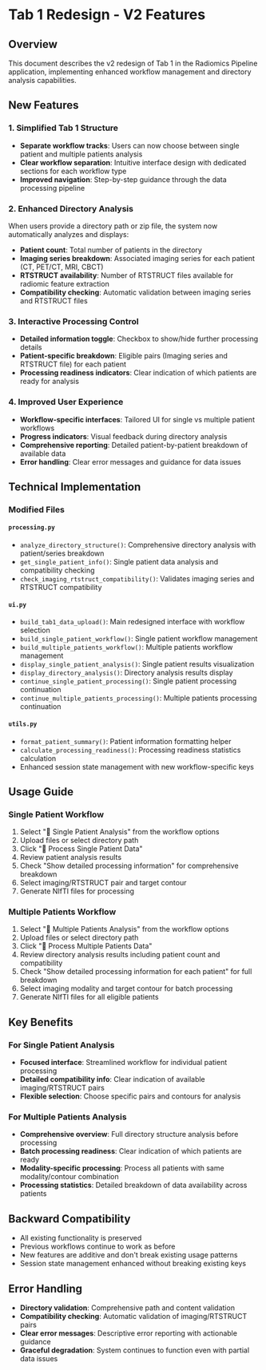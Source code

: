 # Tab 1 Redesign - V2 Features

## Overview
This document describes the v2 redesign of Tab 1 in the Radiomics Pipeline application, implementing enhanced workflow management and directory analysis capabilities.

## New Features

### 1. Simplified Tab 1 Structure
- **Separate workflow tracks**: Users can now choose between single patient and multiple patients analysis
- **Clear workflow separation**: Intuitive interface design with dedicated sections for each workflow type
- **Improved navigation**: Step-by-step guidance through the data processing pipeline

### 2. Enhanced Directory Analysis
When users provide a directory path or zip file, the system now automatically analyzes and displays:
- **Patient count**: Total number of patients in the directory
- **Imaging series breakdown**: Associated imaging series for each patient (CT, PET/CT, MRI, CBCT)
- **RTSTRUCT availability**: Number of RTSTRUCT files available for radiomic feature extraction
- **Compatibility checking**: Automatic validation between imaging series and RTSTRUCT files

### 3. Interactive Processing Control
- **Detailed information toggle**: Checkbox to show/hide further processing details
- **Patient-specific breakdown**: Eligible pairs (Imaging series and RTSTRUCT file) for each patient
- **Processing readiness indicators**: Clear indication of which patients are ready for analysis

### 4. Improved User Experience
- **Workflow-specific interfaces**: Tailored UI for single vs multiple patient workflows
- **Progress indicators**: Visual feedback during directory analysis
- **Comprehensive reporting**: Detailed patient-by-patient breakdown of available data
- **Error handling**: Clear error messages and guidance for data issues

## Technical Implementation

### Modified Files

#### `processing.py`
- `analyze_directory_structure()`: Comprehensive directory analysis with patient/series breakdown
- `get_single_patient_info()`: Single patient data analysis and compatibility checking
- `check_imaging_rtstruct_compatibility()`: Validates imaging series and RTSTRUCT compatibility

#### `ui.py`
- `build_tab1_data_upload()`: Main redesigned interface with workflow selection
- `build_single_patient_workflow()`: Single patient workflow management
- `build_multiple_patients_workflow()`: Multiple patients workflow management
- `display_single_patient_analysis()`: Single patient results visualization
- `display_directory_analysis()`: Directory analysis results display
- `continue_single_patient_processing()`: Single patient processing continuation
- `continue_multiple_patients_processing()`: Multiple patients processing continuation

#### `utils.py`
- `format_patient_summary()`: Patient information formatting helper
- `calculate_processing_readiness()`: Processing readiness statistics calculation
- Enhanced session state management with new workflow-specific keys

## Usage Guide

### Single Patient Workflow
1. Select "👤 Single Patient Analysis" from the workflow options
2. Upload files or select directory path
3. Click "🔄 Process Single Patient Data"
4. Review patient analysis results
5. Check "Show detailed processing information" for comprehensive breakdown
6. Select imaging/RTSTRUCT pair and target contour
7. Generate NIfTI files for processing

### Multiple Patients Workflow
1. Select "👥 Multiple Patients Analysis" from the workflow options
2. Upload files or select directory path
3. Click "🔄 Process Multiple Patients Data"
4. Review directory analysis results including patient count and compatibility
5. Check "Show detailed processing information for each patient" for full breakdown
6. Select imaging modality and target contour for batch processing
7. Generate NIfTI files for all eligible patients

## Key Benefits

### For Single Patient Analysis
- **Focused interface**: Streamlined workflow for individual patient processing
- **Detailed compatibility info**: Clear indication of available imaging/RTSTRUCT pairs
- **Flexible selection**: Choose specific pairs and contours for analysis

### For Multiple Patients Analysis
- **Comprehensive overview**: Full directory structure analysis before processing
- **Batch processing readiness**: Clear indication of which patients are ready
- **Modality-specific processing**: Process all patients with same modality/contour combination
- **Processing statistics**: Detailed breakdown of data availability across patients

## Backward Compatibility
- All existing functionality is preserved
- Previous workflows continue to work as before
- New features are additive and don't break existing usage patterns
- Session state management enhanced without breaking existing keys

## Error Handling
- **Directory validation**: Comprehensive path and content validation
- **Compatibility checking**: Automatic validation of imaging/RTSTRUCT pairs
- **Clear error messages**: Descriptive error reporting with actionable guidance
- **Graceful degradation**: System continues to function even with partial data issues